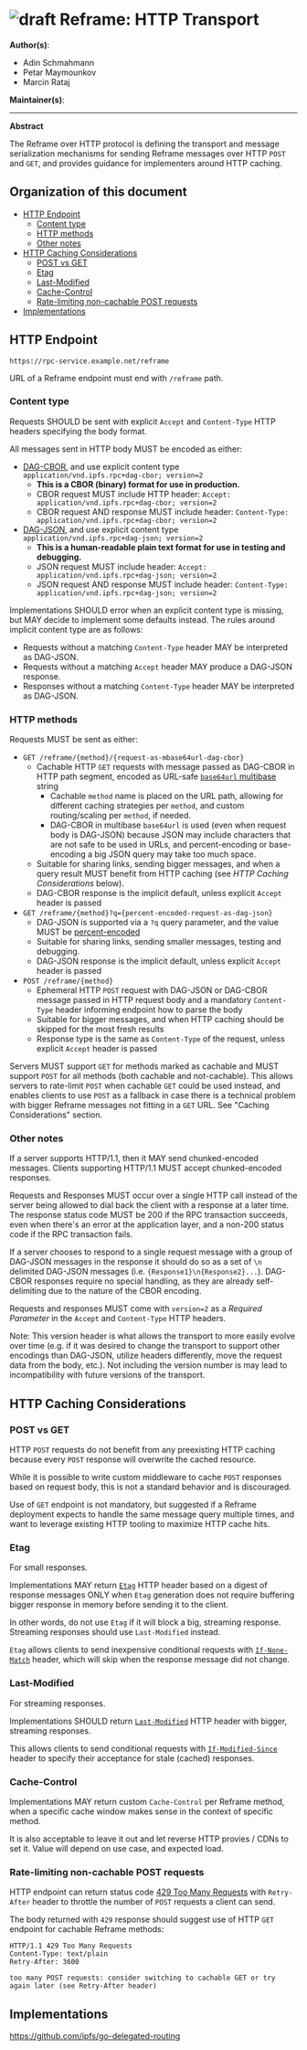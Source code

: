# ![draft](https://img.shields.io/badge/status-draft-yellow.svg?style=flat-square) Reframe: HTTP Transport

**Author(s)**:

- Adin Schmahmann
- Petar Maymounkov
- Marcin Rataj

**Maintainer(s)**:

* * *

**Abstract**

The Reframe over HTTP protocol is defining the transport and message
serialization mechanisms for sending Reframe messages over HTTP `POST` and
`GET`, and provides guidance for implementers around HTTP caching.

## Organization of this document

- [HTTP Endpoint](#http-endpoint)
  - [Content type](#content-type)
  - [HTTP methods](#http-methods)
  - [Other notes](#other-notes)
- [HTTP Caching Considerations](#http-caching-considerations)
  - [POST vs GET](#post-vs-get)
  - [Etag](#etag)
  - [Last-Modified](#last-modified)
  - [Cache-Control](#cache-control)
  - [Rate-limiting non-cachable POST requests](#rate-limiting-non-cachable-post-requests)
- [Implementations](#implementations)

## HTTP Endpoint

```
https://rpc-service.example.net/reframe
```

URL of a Reframe endpoint must end with `/reframe` path.

### Content type

Requests SHOULD be sent with explicit `Accept` and `Content-Type` HTTP headers specifying the body format.

All messages sent in HTTP body MUST be encoded as either:

- [DAG-CBOR](https://ipld.io/specs/codecs/dag-cbor/spec/), and use explicit content type `application/vnd.ipfs.rpc+dag-cbor; version=2`
  - **This is a CBOR (binary) format for use in production.**
  - CBOR request MUST include HTTP header: `Accept: application/vnd.ipfs.rpc+dag-cbor; version=2`
  - CBOR request AND response MUST include header: `Content-Type: application/vnd.ipfs.rpc+dag-cbor; version=2`
- [DAG-JSON](https://ipld.io/specs/codecs/dag-json/spec/), and use explicit content type `application/vnd.ipfs.rpc+dag-json; version=2`
  - **This is a human-readable plain text format for use in testing and debugging.**
  - JSON request MUST include header: `Accept: application/vnd.ipfs.rpc+dag-json; version=2`
  - JSON request AND response MUST include header: `Content-Type: application/vnd.ipfs.rpc+dag-json; version=2`

Implementations SHOULD error when an explicit content type is missing, but MAY decide to implement some defaults instead.
The rules around implicit content type are as follows:

- Requests without a matching `Content-Type` header MAY be interpreted as DAG-JSON.
- Requests without a matching `Accept` header MAY produce a DAG-JSON response.
- Responses without a matching `Content-Type` header MAY be interpreted as DAG-JSON.

### HTTP methods

Requests MUST be sent as either:

- `GET /reframe/{method}/{request-as-mbase64url-dag-cbor}`
  - Cachable HTTP `GET` requests with message passed as DAG-CBOR in HTTP path segment, encoded as URL-safe [`base64url` multibase](https://docs.ipfs.io/concepts/glossary/#base64url) string
    - Cachable `method` name is placed on the URL path, allowing for different caching strategies per `method`, and custom routing/scaling per `method`, if needed.
    - DAG-CBOR in multibase `base64url` is used (even when request body is DAG-JSON) because JSON may include characters that are not safe to be used in URLs, and percent-encoding or base-encoding a big JSON query may take too much space.
  - Suitable for sharing links, sending bigger messages, and when a query result MUST benefit from HTTP caching (see _HTTP Caching Considerations_ below).
  - DAG-CBOR response is the implicit default, unless explicit `Accept` header is passed
- `GET /reframe/{method}?q={percent-encoded-request-as-dag-json}`
  - DAG-JSON is supported via a `?q` query parameter, and the value MUST be [percent-encoded](https://en.wikipedia.org/wiki/Percent-encoding)
  - Suitable for sharing links, sending smaller messages, testing and debugging.
  - DAG-JSON response is the implicit default, unless explicit `Accept` header is passed
- `POST /reframe/{method}`
  - Ephemeral HTTP `POST` request with DAG-JSON or DAG-CBOR message passed in HTTP request body and a mandatory `Content-Type` header informing endpoint how to parse the body
  - Suitable for bigger messages, and when HTTP caching should be skipped for the most fresh results
  - Response type is the same as `Content-Type` of the request, unless explicit `Accept` header is passed

Servers MUST support `GET` for methods marked as cachable and MUST support `POST` for all methods (both cachable and not-cachable). This allows servers to rate-limit `POST` when cachable `GET` could be used instead, and enables clients to use `POST` as a fallback in case there is a technical problem with bigger Reframe messages not fitting in a `GET` URL. See "Caching Considerations" section.

### Other notes

If a server supports HTTP/1.1, then it MAY send chunked-encoded messages. Clients supporting HTTP/1.1 MUST accept chunked-encoded responses.

Requests and Responses MUST occur over a single HTTP call instead of the server being allowed to dial back the client with a response at a later time. The response status code MUST be 200 if the RPC transaction succeeds, even when there's an error at the application layer, and a non-200 status code if the RPC transaction fails.

If a server chooses to respond to a single request message with a group of DAG-JSON messages in the response it should do so as a set of `\n` delimited DAG-JSON messages (i.e. `{Response1}\n{Response2}...`).
DAG-CBOR responses require no special handling, as they are already self-delimiting due to the nature of the CBOR encoding.

Requests and responses MUST come with `version=2` as a _Required Parameter_  in the `Accept` and `Content-Type` HTTP headers.

Note: This version header is what allows the transport to more easily evolve over time (e.g. if it was desired to change the transport to support other encodings than DAG-JSON, utilize headers differently, move the request data from the body, etc.). Not including the version number is may lead to incompatibility with future versions of the transport.

## HTTP Caching Considerations

### POST vs GET

HTTP `POST` requests do not benefit from any preexisting HTTP caching because
every `POST` response will overwrite the cached resource.

While it is possible to write custom middleware to cache `POST` responses based on
request body, this is not a standard behavior and is discouraged.

Use of `GET` endpoint is not mandatory, but suggested if a Reframe deployment
expects to handle the same message query multiple times, and want to leverage
existing HTTP tooling to maximize HTTP cache hits.

### Etag

For small responses.

Implementations MAY return
[`Etag`](https://httpwg.org/specs/rfc7232.html#header.etag) HTTP header based
on a digest of response messages ONLY when `Etag` generation does not require
buffering bigger response in memory before sending it to the client.

In other words, do not use `Etag` if it will block a big, streaming response.
Streaming responses should use `Last-Modified` instead.

`Etag` allows clients to send inexpensive conditional requests with
[`If-None-Match`](https://httpwg.org/specs/rfc7232.html#header.if-none-match)
header, which will skip when the response message did not change.

### Last-Modified

For streaming responses.

Implementations SHOULD return
[`Last-Modified`](https://httpwg.org/specs/rfc7232.html#header.last-modified)
HTTP header with bigger, streaming responses.

This allows clients to send conditional requests with
[`If-Modified-Since`](https://httpwg.org/specs/rfc7232.html#header.if-modified-since)
header to specify their acceptance for stale (cached) responses.

### Cache-Control

Implementations MAY return custom `Cache-Control` per Reframe method,
when a specific cache window makes sense in the context of specific method.

It is also acceptable to leave it out and let reverse HTTP provies / CDNs to
set it. Value will depend on use case, and expected load.

### Rate-limiting non-cachable POST requests

HTTP endpoint can return status code
[429 Too Many Requests](https://www.rfc-editor.org/rfc/rfc6585#section-4)
with `Retry-After` header to throttle the number of `POST` requests a client can send.

The body returned with `429` response should suggest use of HTTP `GET` endpoint
for cachable Reframe methods:

```plaintext
HTTP/1.1 429 Too Many Requests
Content-Type: text/plain
Retry-After: 3600

too many POST requests: consider switching to cachable GET or try again later (see Retry-After header)
```

## Implementations

https://github.com/ipfs/go-delegated-routing

